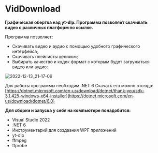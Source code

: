 # VidDownload
**Графическая обертка над yt-dlp. Программа позволяет скачивать видео с различных платформ по ссылке.**

Программа позволяет:
- Скачивать видео и аудио с помощью удобного графического интерфейса;
- Скачивать плейлисты целиком;
- Выбирать качество и кодек формат с которым будет загружаться видео или аудио;

![2022-12-13_21-17-09](https://user-images.githubusercontent.com/26280352/207413282-54278256-7599-47a2-a4d7-9db5609f8be0.png)

Для работы программы необходим .NET 6 Скачать его можно отсюда: [https://dotnet.microsoft.com/en-us/download/dotnet/thank-you/sdk-3.1.425-windows-x64-installer](https://dotnet.microsoft.com/en-us/download/dotnet/6.0)

**Для сборки и запуска у себя на компьютере понадобится:**
- Visual Studio 2022
- .NET 6
- Инструментарий для создаания WPF приложений
- yt-dlp
- ffmpeg
- ffprobe
